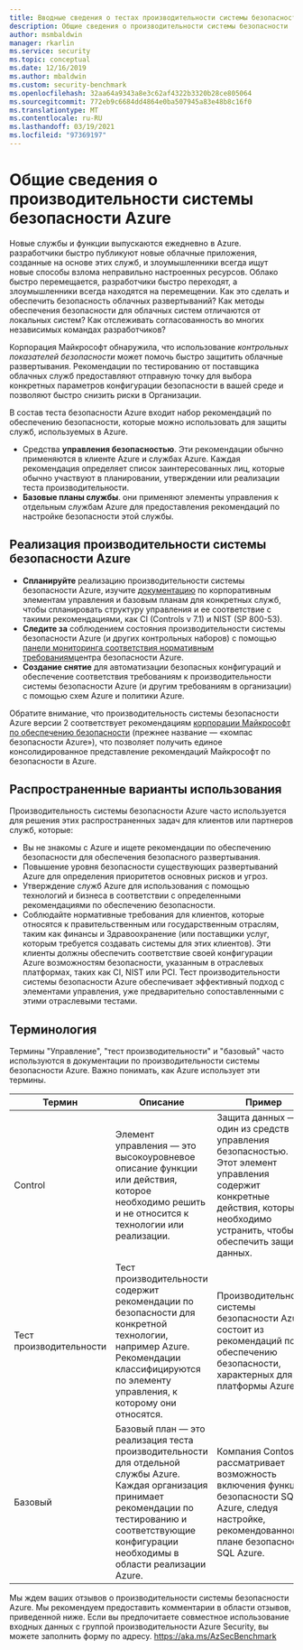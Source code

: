```yaml
---
title: Вводные сведения о тестах производительности системы безопасности Azure
description: Общие сведения о производительности системы безопасности
author: msmbaldwin
manager: rkarlin
ms.service: security
ms.topic: conceptual
ms.date: 12/16/2019
ms.author: mbaldwin
ms.custom: security-benchmark
ms.openlocfilehash: 32aa64a9343a8e3c62af4322b3320b28ce805064
ms.sourcegitcommit: 772eb9c6684dd4864e0ba507945a83e48b8c16f0
ms.translationtype: MT
ms.contentlocale: ru-RU
ms.lasthandoff: 03/19/2021
ms.locfileid: "97369197"
---
```

# <a name="azure-security-benchmark-introduction"></a>Общие сведения о производительности системы безопасности Azure

Новые службы и функции выпускаются ежедневно в Azure. разработчики быстро публикуют новые облачные приложения, созданные на основе этих служб, и злоумышленники всегда ищут новые способы взлома неправильно настроенных ресурсов. Облако быстро перемещается, разработчики быстро переходят, а злоумышленники всегда находятся на перемещении. Как это сделать и обеспечить безопасность облачных развертываний? Как методы обеспечения безопасности для облачных систем отличаются от локальных систем? Как отслеживать согласованность во многих независимых командах разработчиков?

Корпорация Майкрософт обнаружила, что использование *контрольных показателей безопасности* может помочь быстро защитить облачные развертывания. Рекомендации по тестированию от поставщика облачных служб предоставляют отправную точку для выбора конкретных параметров конфигурации безопасности в вашей среде и позволяют быстро снизить риски в Организации.

В состав теста безопасности Azure входит набор рекомендаций по обеспечению безопасности, которые можно использовать для защиты служб, используемых в Azure.

- Средства **управления безопасностью**. Эти рекомендации обычно применяются в клиенте Azure и службах Azure. Каждая рекомендация определяет список заинтересованных лиц, которые обычно участвуют в планировании, утверждении или реализации теста производительности. 
- **Базовые планы службы**. они применяют элементы управления к отдельным службам Azure для предоставления рекомендаций по настройке безопасности этой службы.

## <a name="implement-the-azure-security-benchmark"></a>Реализация производительности системы безопасности Azure
- **Спланируйте** реализацию производительности системы безопасности Azure, изучите [документацию](overview.md) по корпоративным элементам управления и базовым планам для конкретных служб, чтобы спланировать структуру управления и ее соответствие с такими рекомендациями, как CI (Controls v 7.1) и NIST (SP 800-53).
- **Следите за** соблюдением состояния производительности системы безопасности Azure (и других контрольных наборов) с помощью [панели мониторинга соответствия нормативным требованиям](../../security-center/security-center-compliance-dashboard.md)центра безопасности Azure.
- **Создание снятие** для автоматизации безопасных конфигураций и обеспечение соответствия требованиям к производительности системы безопасности Azure (и другим требованиям в организации) с помощью схем Azure и политики Azure.
 
Обратите внимание, что производительность системы безопасности Azure версии 2 соответствует рекомендациям [корпорации Майкрософт по обеспечению безопасности](/security/compass/microsoft-security-compass-introduction) (прежнее название — «компас безопасности Azure»), что позволяет получить единое консолидированное представление рекомендаций Майкрософт по безопасности в Azure.

## <a name="common-use-cases"></a>Распространенные варианты использования

Производительность системы безопасности Azure часто используется для решения этих распространенных задач для клиентов или партнеров служб, которые:
- Вы не знакомы с Azure и ищете рекомендации по обеспечению безопасности для обеспечения безопасного развертывания.
- Повышение уровня безопасности существующих развертываний Azure для определения приоритетов основных рисков и угроз.
- Утверждение служб Azure для использования с помощью технологий и бизнеса в соответствии с определенными рекомендациями по обеспечению безопасности.
- Соблюдайте нормативные требования для клиентов, которые относятся к правительственным или государственным отраслям, таким как финансы и Здравоохранение (или поставщики услуг, которым требуется создавать системы для этих клиентов). Эти клиенты должны обеспечить соответствие своей конфигурации Azure возможностям безопасности, указанным в отраслевых платформах, таких как CI, NIST или PCI. Тест производительности системы безопасности Azure обеспечивает эффективный подход с элементами управления, уже предварительно сопоставленными с этими отраслевыми тестами.

## <a name="terminology"></a>Терминология

Термины "Управление", "тест производительности" и "базовый" часто используются в документации по производительности системы безопасности Azure. Важно понимать, как Azure использует эти термины.


| Термин | Описание | Пример |
|--|--|--|
| Control | Элемент управления — это высокоуровневое описание функции или действия, которое необходимо решить и не относится к технологии или реализации. | Защита данных — один из средств управления безопасностью. Этот элемент управления содержит конкретные действия, которые необходимо устранить, чтобы обеспечить защиту данных. |
| Тест производительности | Тест производительности содержит рекомендации по безопасности для конкретной технологии, например Azure. Рекомендации классифицируются по элементу управления, к которому они относятся. | Производительность системы безопасности Azure состоит из рекомендаций по обеспечению безопасности, характерных для платформы Azure. |
| Базовый | Базовый план — это реализация теста производительности для отдельной службы Azure. Каждая организация принимает рекомендации по тестированию и соответствующие конфигурации необходимы в области реализации Azure. | Компания Contoso рассматривает возможность включения функций безопасности SQL Azure, следуя настройке, рекомендованной в плане безопасности SQL Azure.

Мы ждем ваших отзывов о производительности системы безопасности Azure. Мы рекомендуем предоставить комментарии в области отзывов, приведенной ниже. Если вы предпочитаете совместное использование входных данных с группой производительности Azure Security, вы можете заполнить форму по адресу. https://aka.ms/AzSecBenchmark
